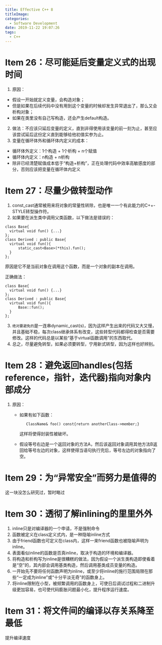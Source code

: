 ```yaml
---
title: Effective C++ 8
titleImage:
categories:
  - Software Development
date: 2019-11-22 19:07:26
tags:
  - C++
---
```

# Item 26：尽可能延后变量定义式的出现时间
1. 原因：
  * 假设一开始就定义变量，会构造对象；
  * 但是如果在后续代码中没有用到这个变量的时候却发生异常退出了，那么又会析构对象；
  * 如果在类里没有自己写构造，还会产生default构造。
2. 做法：不应该只延后变量的定义，直到非得使用该变量的前一刻为止，甚至应该尝试延后这份定义直到能够给他初值实参为止。
3. 变量在循环体外和循环体内定义的成本：
  * 循环体外定义：1个构造 + 1个析构 + n个赋值
  * 循环体内定义：n构造 + n析构
  * 除非已经清楚赋值成本低于“构造+析构”，正在处理代码中效率高敏感度的部分，否则应该把变量在循环体内定义

# Item 27：尽量少做转型动作
1. const_cast通常被用来将对象的常量性转除，也是唯一一个有此能力的C++-STYLE转型操作符。
2. 如果要在派生类中调用父类函数，以下做法是错误的：
```
class Base{
  virtual void fun() {...}
};
class Derived : public Base{
  virtual void fun(){
      static_cast<Base>(*this).fun();
  }
}; 
```
原因是它不是当前对象在调用这个函数，而是一个对象的副本在调用。

正确做法：
```
class Base{
  virtual void fun() {...}
};
class Derived : public Base{
  virtual void fun(){
      Base::fun();
  }
}; 
```
3. `绝对要避免的`是一连串dynamic_cast(s)，因为这样产生出来的代码又大又慢，并且基础不稳，每次class继承体系有改变，这些转型代码都得检查是否需要修改。这样的代码总是以某些“基于virtual函数调用”的东西取代。
4. 总之，尽量避免转型，如果必须要转型，宁用新式转型，因为这样也好辨别。

# Item 28：避免返回handles(包括reference，指针，迭代器)指向对象内部成分
1. 原因：
   * 如果有如下函数：
 
        	ClassName& foo() const{return anotherClass->member;}
		这样将使得封装性被破坏。
	* 假设等号右边是一个返回对象的方法A，然后该返回对象调用其他方法B返回给等号左边的对象，这样使得当语句执行完后，等号左边的对象指向了空。

# Item 29：为“异常安全”而努力是值得的
这一块没怎么研究过，暂时略过

# Item 30：透彻了解inlining的里里外外
1. inline只是对编译器的一个申请，不是强制命令
2. 函数被定义在class定义式内，是一种隐喻inline方式
3. 由于friend函数也可定义在class内，这样一来friend函数也被隐喻声明为inline。
4. 表面看似inline的函数是否真inline，取决于构造的环境和编译器。
5. 将构造和析构写为inline是很糟糕的做法，因为假设一个派生类构造即使看着是“空”的，其内部会调用基类构造，然后调用基类成员变量的构造。
6. 一开始先不要将任何函数声明为inline，或至少将inline的施行范围局限在那些“一定成为inline”或“十分平淡无奇”的函数身上。
7. 将inline限制在小型，被频繁调用的函数身上，可使日后调试过程和二进制升级更加容易，也可使代码膨胀问题最小化，提升程序运行速度。

# Item 31：将文件间的编译以存关系降至最低
提升编译速度
